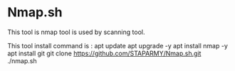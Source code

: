 # Nmap.sh
This tool is nmap tool is used by scanning tool.

This tool install command is :
apt update 
apt upgrade -y
apt install nmap -y
apt install git 
git clone https://github.com/STAPARMY/Nmap.sh.git
./nmap.sh






